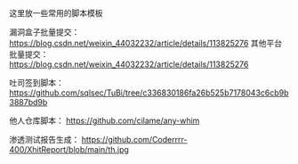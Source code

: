 这里放一些常用的脚本模板

漏洞盒子批量提交：
<https://blog.csdn.net/weixin_44032232/article/details/113825276>
其他平台批量提交：
<https://blog.csdn.net/weixin_44032232/article/details/113825276>

吐司签到脚本：
<https://github.com/sqlsec/TuBi/tree/c336830186fa26b525b7178043c6cb9b3887bd9b>

他人仓库脚本：
<https://github.com/cilame/any-whim>

渗透测试报告生成：
<https://github.com/Coderrrr-400/XhitReport/blob/main/th.jpg>